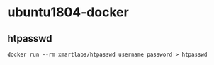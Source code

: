 # ubuntu1804-docker

## htpasswd
```shell
docker run --rm xmartlabs/htpasswd username password > htpasswd
```